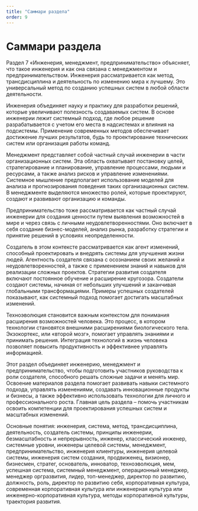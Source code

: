 ```yaml
---
title: "Саммари раздела"
order: 9
---
```


# Саммари раздела

Раздел 7 «Инженерия, менеджмент, предпринимательство» объясняет, что такое инженерия и как она связана с менеджментом и предпринимательством. Инженерия рассматривается как метод, трансдисциплина и деятельность по изменению мира к лучшему. Это универсальный метод по созданию успешных систем в любой области деятельности.

Инженерия объединяет науку и практику для разработки решений, которые увеличивают полезность создаваемых систем. В основе инженерии лежит системный подход, где любое решение разрабатывается с учетом его места в надсистемах и влияния на подсистемы. Применение современных методов обеспечивает достижение лучших результатов, будь то проектирование технических систем или организация работы команд.

Менеджмент представляет собой частный случай инженерии в части организационных систем. Эта область охватывает постановку целей, стратегирование и планирование, управление процессами, людьми и ресурсами, а также анализ рисков и управление изменениями. Системное мышление предполагает использование моделей для анализа и прогнозирования поведения таких организационных систем. В менеджменте выделяются множество ролей, которые проектируют, создают и развивают организацию и команды.

Предпринимательство тоже рассматривается как частный случай инженерии для создания ценности путем выявления возможностей в мире и через связь с личными неудовлетворенностями. Оно включает в себя создание бизнес-моделей, анализ рынка, разработку стратегии и принятие решений в условиях неопределенности.

Создатель в этом контексте рассматривается как агент изменений, способный проектировать и внедрять системы для улучшения жизни людей. Агентность создателя связана с осознанием своих желаний и неудовлетворенностей, а также с применением знаний и навыков для реализации сложных проектов. Стратегии развития создателя включают постоянное обучение и расширение кругозора. Создатели создают системы, начиная от небольших улучшений и заканчивая глобальными трансформациями. Примеры успешных создателей показывают, как системный подход помогает достигать масштабных изменений.

Техноэволюция становится важным контекстом для понимания расширения возможностей человека. Это процесс, в котором технологии становятся внешними расширениями биологического тела. Экзокортекс, или «второй мозг», помогает управлять знаниями и принимать решения. Интеграция технологий в жизнь человека позволяет повысить продуктивность и эффективнее управлять информацией.

Этот раздел объединяет инженерию, менеджмент и предпринимательство, чтобы подготовить участников руководства к роли создателя, способного решать сложные задачи и менять мир. Освоение материалов раздела помогает развивать навыки системного подхода, управлять изменениями, создавать инновационные продукты и бизнесы, а также эффективно использовать технологии для личного и профессионального роста. Главная цель раздела – помочь участникам освоить компетенции для проектирования успешных систем и масштабных изменений.

Основные понятия: инженерия, система, метод, трансдисциплина, деятельность, создатель системы, принципы инженерии, безмасштабность и непрерывность, инженер, классический инженер, системные уровни, инженеры целевой системы, менеджмент, предпринимательство, инженерия клиентуры, инженерия целевой системы, инженерия систем создания, продвиженец, визионер, бизнесмен, стратег, основатель, инноватор, техноэволюция, мем, успешная система, системный менеджмент, операционный менеджер, менеджер оргразвития, лидер, топ-менеджер, директор по развитию, должность, роль, директор по развитию себя, корпоративная культура, современная корпоративная культура или инженерная культура или инженерно-корпоративная культура, методы корпоративной культуры, траектория развития.